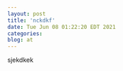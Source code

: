 ```yaml
---
layout: post
title: 'nckdkf'
date: Tue Jun 08 01:22:20 EDT 2021
categories: 
blog: at
---
```

sjekdkek